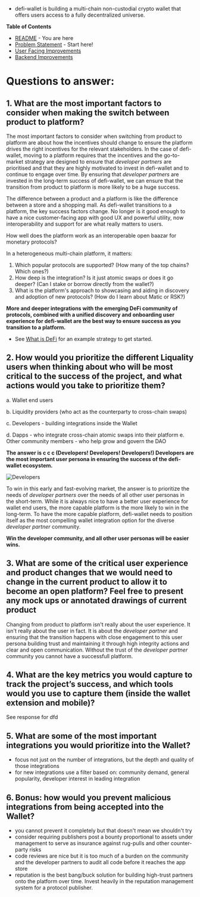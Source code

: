 * defi-wallet is building a multi-chain non-custodial crypto wallet that offers users access to a fully decentralized universe. 

**Table of Contents**

* [README](https://github.com/alokm/defi-wallet/blob/main/README.md) - You are here
* [Problem Statement](https://github.com/alokm/defi-wallet/blob/main/problem-statement.md) - Start here!
* [User Facing Improvements](https://github.com/alokm/defi-wallet/blob/main/user-facing.md#user-facing-product-improvements)
* [Backend Improvements](https://github.com/alokm/defi-wallet/blob/main/Backend.md#backend-product-operations)

# Questions to answer:

## 1. What are the most important factors to consider when making the switch between product to platform? 

The most important factors to consider when switching from product to platform are about how the incentives should change to ensure the platform drives the right incentives for the relevant stakeholders. In the case of defi-wallet, moving to a platform requires that the incentives and the go-to-market strategy are designed to ensure that *developer partners* are prioritised and that they are highly motivated to invest in defi-wallet and to continue to engage over time. By ensuring that *developer partners* are invested in the long-term success of defi-wallet, we can ensure that the transition from product to platform is more likely to be a huge success.

The difference between a product and a platform is like the difference between a store and a shopping mall. As defi-wallet transitions to a platform, the key success factors change. No longer is it good enough to have a nice customer-facing app with good UX and powerful utility, now interoperability and support for <insert my favorite protocol> are what really matters to users. 
  
How well does the platform work as an interoperable open baazar for monetary protocols? 
  
In a heterogeneous multi-chain platform, it matters: 
1. Which popular protocols are supported? (How many of the top chains? Which ones?)
2. How deep is the integration? Is it just atomic swaps or does it go deeper? (Can I stake or borrow directly from the wallet?)
3. What is the platform's approach to showcasing and aiding in discovery and adoption of new protocols? (How do I learn about Matic or RSK?)
    
**More and deeper integrations with the emerging DeFi community of protocols, combined with a unified discovery and onboarding user experience for defi-wallet are the best way to ensure success as you transition to a platform.**
  
* See [What is DeFi](https://github.com/alokm/defi-wallet/blob/main/user-facing.md#3-what-is-defi) for an example strategy to get started.

## 2. How would you prioritize the different Liquality users when thinking about who will be most critical to the success of the project, and what actions would you take to prioritize them? 

a. Wallet end users

b. Liquidity providers (who act as the counterparty to cross-chain swaps) 

c. Developers - building integrations inside the Wallet 

d. Dapps - who integrate cross-chain atomic swaps into their platform e. Other community members - who help grow and govern the DAO 

**The answer is c c c (Developers! Developers! Developers!) 
Developers are the most important user persona in ensuring the success of the defi-wallet ecosystem.**

![Developers](https://i1.sndcdn.com/artworks-000006621616-ej5015-t500x500.jpg)

To win in this early and fast-evolving market, the answer is to prioritize the needs of *developer partners* over the needs of all other user personas in the short-term. While it is always nice to have a better user experience for wallet end users, the more capable platform is the more likely to win in the long-term. To have the more capable platform, defi-wallet needs to position itself as the most compelling wallet integration option for the diverse *developer partner* community. 
  
**Win the developer community, and all other user personas will be easier wins.**

## 3. What are some of the critical user experience and product changes that we would need to change in the current product to allow it to become an open platform? Feel free to present any mock ups or annotated drawings of current product 
  
Changing from product to platform isn't really about the user experience. It isn't really about the user in fact. It is about the *developer partner* and ensuring that the transition happens with close engagement to this user persona building trust and maintaining it through high integrity actions and clear and open communication. Without the trust of the *developer partner* community you cannot have a successfull platform.

## 4. What are the key metrics you would capture to track the project’s success, and which tools would you use to capture them (inside the wallet extension and mobile)? 
  
See response for dfd

## 5. What are some of the most important integrations you would prioritize into the Wallet? 
  
* focus not just on the number of integrations, but the depth and quality of those integrations
* for new integrations use a filter based on: community demand, general popularity, developer interest in leading integration

## 6. Bonus: how would you prevent malicious integrations from being accepted into the Wallet?

* you cannot prevent it completely but that doesn't mean we shouldn't try
* consider requiring publishers post a bounty proportional to assets under management to serve as insurance against rug-pulls and other counter-party risks
* code reviews are nice but it is too much of a burden on the community and the developer partners to audit all code before it reaches the app store
* reputation is the best bang/buck solution for building high-trust partners onto the platform over time. Invest heavily in the reputation management system for a protocol publisher.
